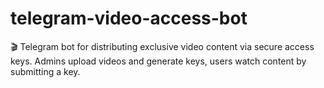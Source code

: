 # telegram-video-access-bot
🎬 Telegram bot for distributing exclusive video content via secure access keys. Admins upload videos and generate keys, users watch content by submitting a key.
